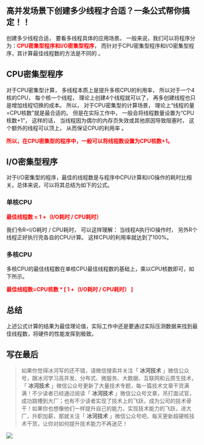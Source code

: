 ## 高并发场景下创建多少线程才合适？一条公式帮你搞定！！

创建多少线程合适， 要看多线程具体的应用场景。 一般来说，我们可以将程序分为：<font color="#FF0000">**CPU密集型程序和I/O密集型程序**</font>， 而针对于CPU密集型程序和I/O密集型程序，其计算最佳线程数的方法是不同的 。

## CPU密集型程序

对于CPU密集型计算， 多线程本质上是提升多核CPU的利用率， 所以对于一个4核的CPU， 每个核一个线程， 理论上创建4个线程就可以了， 再多创建线程也只是增加线程切换的成本。 所以， 对于CPU密集型的计算场景， 理论上“线程的量=CPU核数”就是最合适的。 但是在实际工作中， 一般会将线程数量设置为“CPU核数+1”， 这样的话， 当线程因为偶尔的内存页失效或其他原因导致阻塞时， 这个额外的线程可以顶上， 从而保证CPU的利用率 。

<font color="#FF0000">**所以，在CPU密集型的程序中，一般可以将线程数设置为CPU核数+1。**</font>

## I/O密集型程序

对于I/O密集型的程序，最佳的线程数是与程序中CPU计算和I/O操作的耗时比相关。总体来说，可以将其总结为如下的公式。

### 单核CPU

<font color="#FF0000">**最佳线程数 = 1 +（I/O耗时 / CPU耗时）**  </font>

我们令R=I/O耗时 / CPU耗时， 可以这样理解： 当线程A执行IO操作时， 另外R个线程正好执行完各自的CPU计算。 这样CPU的利用率就达到了100%。  

### 多核CPU

多核CPU的最佳线程数在单核CPU最佳线程数的基础上，乘以CPU核数即可，如下所示。

<font color="#FF0000">**最佳线程数=CPU核数 * [ 1 +（I/O耗时 / CPU耗时） ]**  </font>

## 总结

上述公式计算的结果为最佳理论值，实际工作中还是要通过实际压测数据来找到最佳线程数，将硬件的性能发挥到极致。  


## 写在最后

> 如果你觉得冰河写的还不错，请微信搜索并关注「 **冰河技术** 」微信公众号，跟冰河学习高并发、分布式、微服务、大数据、互联网和云原生技术，「 **冰河技术** 」微信公众号更新了大量技术专题，每一篇技术文章干货满满！不少读者已经通过阅读「 **冰河技术** 」微信公众号文章，吊打面试官，成功跳槽到大厂；也有不少读者实现了技术上的飞跃，成为公司的技术骨干！如果你也想像他们一样提升自己的能力，实现技术能力的飞跃，进大厂，升职加薪，那就关注「 **冰河技术** 」微信公众号吧，每天更新超硬核技术干货，让你对如何提升技术能力不再迷茫！


![](https://img-blog.csdnimg.cn/20200906013715889.png)
